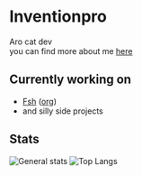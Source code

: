 # Inventionpro
Aro cat dev\
you can find more about me [here](https://linktr.ee/inventionpro)
## Currently working on
 * [Fsh](https://fsh.plus) ([org](https://github.com/fsh-org))
 * and silly side projects
## Stats
![General stats](https://github-readme-stats.vercel.app/api?username=inventionpro&theme=tokyonight&hide=prs,issues&show_icons=true)
![Top Langs](https://github-readme-stats.vercel.app/api/top-langs/?username=inventionpro&theme=tokyonight&layout=compact)
